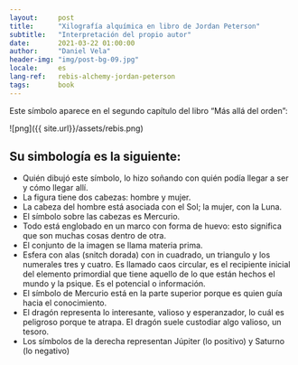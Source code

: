 ```yaml
---
layout:     post
title:      "Xilografía alquímica en libro de Jordan Peterson"
subtitle:   "Interpretación del propio autor"
date:       2021-03-22 01:00:00
author:     "Daniel Vela"
header-img: "img/post-bg-09.jpg"
locale:     es
lang-ref:   rebis-alchemy-jordan-peterson
tags:		book
---
```

Este símbolo aparece en el segundo capítulo del libro “Más allá del orden”:

![png]({{ site.url}}/assets/rebis.png)

## Su simbología es la siguiente:

- Quién dibujó este símbolo, lo hizo soñando con quién podía llegar a ser y cómo llegar allí.
- La figura tiene dos cabezas: hombre y mujer.
- La cabeza del hombre está asociada con el Sol; la mujer, con la Luna.
- El símbolo sobre las cabezas es Mercurio.
- Todo está englobado en un marco con forma de huevo: esto significa que son muchas cosas dentro de otra.
- El conjunto de la imagen se llama materia prima.
- Esfera con alas (snitch dorada) con in cuadrado, un triangulo y los numerales tres y cuatro. Es llamado caos circular, es el recipiente inicial del elemento primordial que tiene aquello de lo que están hechos el mundo y la psique. Es el potencial o información.
- El símbolo de Mercurio está en la parte superior porque es quien guía hacia el conocimiento.
- El dragón representa lo interesante, valioso y esperanzador, lo cuál es peligroso porque te atrapa. El dragón suele custodiar algo valioso, un tesoro.
- Los símbolos de la derecha representan Júpiter (lo positivo) y Saturno (lo negativo)
